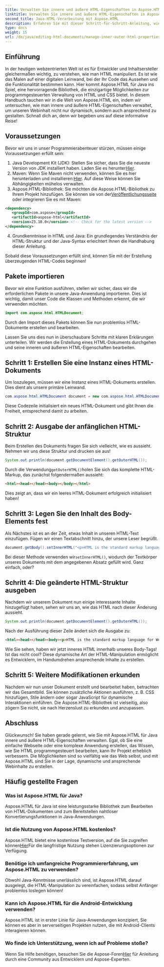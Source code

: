 ```yaml
---
title: Verwalten Sie innere und äußere HTML-Eigenschaften in Aspose.HTML für Java
linktitle: Verwalten Sie innere und äußere HTML-Eigenschaften in Aspose.HTML für Java
second_title: Java-HTML-Verarbeitung mit Aspose.HTML
description: Erfahren Sie mit dieser Schritt-für-Schritt-Anleitung, wie Sie innere und äußere HTML-Eigenschaften in Aspose.HTML für Java verwalten – ideal für Webentwickler und Inhaltsersteller.
type: docs
weight: 15
url: /de/java/editing-html-documents/manage-inner-outer-html-properties/
---
```

## Einführung
In der heutigen webzentrierten Welt ist es für Entwickler und Inhaltsersteller gleichermaßen wichtig, zu verstehen, wie man HTML manipuliert. Es ist wie das Malen auf einer digitalen Leinwand, bei der Ihr Code das Aussehen und die Funktionalität bestimmen kann. Hier kommt Aspose.HTML für Java ins Spiel, eine hervorragende Bibliothek, die einzigartige Möglichkeiten zur programmgesteuerten Verwaltung von HTML und CSS bietet. In diesem Handbuch tauchen wir in die Welt von Aspose.HTML ein, indem wir untersuchen, wie man innere und äußere HTML-Eigenschaften verwaltet, um unseren Webinhalt nicht nur dynamisch, sondern auch ansprechend zu gestalten. Schnall dich an, denn wir begeben uns auf diese informative Reise!

## Voraussetzungen

Bevor wir uns in unser Programmierabenteuer stürzen, müssen einige Voraussetzungen erfüllt sein:

1.  Java Development Kit (JDK): Stellen Sie sicher, dass Sie die neueste Version von JDK installiert haben. Laden Sie es herunter[Hier](https://www.oracle.com/java/technologies/javase-jdk11-downloads.html).
2.  Maven: Wenn Sie Maven nicht verwenden, können Sie es hier herunterladen und installieren:[Hier](https://maven.apache.org/download.cgi). Auf diese Weise können Sie Abhängigkeiten mühelos verwalten.
3.  Aspose.HTML-Bibliothek: Sie möchten die Aspose.HTML-Bibliothek zu Ihrem Projekt hinzufügen. Sie können sie von der[Veröffentlichungsseite](https://releases.aspose.com/html/java/) oder integrieren Sie es mit Maven:
```xml
<dependency>
   <groupId>com.aspose</groupId>
   <artifactId>aspose-html</artifactId>
   <version>23.10.0</version> <!-- Check for the latest version -->
</dependency>
```
4. Grundkenntnisse in HTML und Java: Ein grundlegendes Verständnis der HTML-Struktur und der Java-Syntax erleichtert Ihnen die Handhabung dieser Anleitung.

Sobald diese Voraussetzungen erfüllt sind, können Sie mit der Erstellung überzeugenden HTML-Codes beginnen!

## Pakete importieren

Bevor wir eine Funktion ausführen, stellen wir sicher, dass wir die erforderlichen Pakete in unsere Java-Anwendung importieren. Dies ist wichtig, damit unser Code die Klassen und Methoden erkennt, die wir verwenden möchten.

```java
import com.aspose.html.HTMLDocument;
```

Durch den Import dieses Pakets können Sie nun problemlos HTML-Dokumente erstellen und bearbeiten. 

Lassen Sie uns dies nun in überschaubare Schritte mit klaren Erklärungen unterteilen. Wir werden die Erstellung eines HTML-Dokuments durchgehen und seine inneren und äußeren HTML-Eigenschaften bearbeiten.

## Schritt 1: Erstellen Sie eine Instanz eines HTML-Dokuments

Um loszulegen, müssen wir eine Instanz eines HTML-Dokuments erstellen. Dies dient als unsere primäre Leinwand.

```java
com.aspose.html.HTMLDocument document = new com.aspose.html.HTMLDocument();
```

Diese Codezeile initialisiert ein neues HTML-Dokument und gibt Ihnen die Freiheit, entsprechend damit zu arbeiten.

## Schritt 2: Ausgabe der anfänglichen HTML-Struktur

Beim Erstellen des Dokuments fragen Sie sich vielleicht, wie es aussieht. Nehmen wir uns diese Struktur und drucken sie aus!

```java
System.out.println(document.getDocumentElement().getOuterHTML());
```

 Durch die Verwendung`getOuterHTML()`holen Sie sich das komplette HTML-Markup, das zunächst folgendermaßen aussieht: 
```html
<html><head></head><body></body></html>
```
Dies zeigt an, dass wir ein leeres HTML-Dokument erfolgreich initialisiert haben!

## Schritt 3: Legen Sie den Inhalt des Body-Elements fest

Als Nächstes ist es an der Zeit, etwas Inhalt in unseren HTML-Text einzufügen. Fügen wir einen Textabschnitt hinzu, der unsere Leser begrüßt.

```java
document.getBody().setInnerHTML("<p>HTML is the standard markup language for Web pages.</p>");
```

Bei dieser Methode verwenden wir`setInnerHTML()`, wodurch der Textkörper unseres Dokuments mit dem angegebenen Absatz gefüllt wird. Ganz einfach, oder?

## Schritt 4: Die geänderte HTML-Struktur ausgeben

Nachdem wir unserem Dokument nun einige interessante Inhalte hinzugefügt haben, sehen wir uns an, wie das HTML nach dieser Änderung aussieht.

```java
System.out.println(document.getDocumentElement().getOuterHTML());
```

Nach der Ausführung dieser Zeile ändert sich die Ausgabe zu:
```html
<html><head></head><body><p>HTML is the standard markup language for Web pages.</p></body></html>
```
Wie Sie sehen, haben wir jetzt inneres HTML innerhalb unseres Body-Tags! Ist das nicht cool? Diese dynamische Art der HTML-Manipulation ermöglicht es Entwicklern, im Handumdrehen ansprechende Inhalte zu erstellen.

## Schritt 5: Weitere Modifikationen erkunden

Nachdem wir nun unser Dokument erstellt und bearbeitet haben, betrachten wir das Gesamtbild. Sie können zusätzliche Aktionen ausführen, z. B. CSS hinzufügen, Stile ändern oder sogar JavaScript für dynamische Interaktionen einführen. Die Aspose.HTML-Bibliothek ist vielseitig, also zögern Sie nicht, sie nach Herzenslust zu erkunden und anzupassen.

## Abschluss

Glückwunsch! Sie haben gerade gelernt, wie Sie mit Aspose.HTML für Java innere und äußere HTML-Eigenschaften verwalten. Egal, ob Sie eine einfache Webseite oder eine komplexe Anwendung erstellen, das Wissen, wie Sie HTML programmgesteuert bearbeiten, kann Ihr Projekt erheblich verbessern. Die Möglichkeiten sind so vielfältig wie das Web selbst, und mit Aspose.HTML sind Sie in der Lage, dynamische und ansprechende Webinhalte zu erstellen.

## Häufig gestellte Fragen

### Was ist Aspose.HTML für Java?  
Aspose.HTML für Java ist eine leistungsstarke Bibliothek zum Bearbeiten von HTML-Dokumenten und zum Bereitstellen nahtloser Konvertierungsfunktionen in Java-Anwendungen.

### Ist die Nutzung von Aspose.HTML kostenlos?  
 Aspose.HTML bietet eine kostenlose Testversion, auf die Sie zugreifen können[Hier](https://releases.aspose.com/)Für die langfristige Nutzung stehen Lizenzierungsoptionen zur Verfügung.

### Benötige ich umfangreiche Programmiererfahrung, um Aspose.HTML zu verwenden?  
Obwohl Java-Kenntnisse unerlässlich sind, ist Aspose.HTML darauf ausgelegt, die HTML-Manipulation zu vereinfachen, sodass selbst Anfänger problemlos loslegen können!

### Kann ich Aspose.HTML für die Android-Entwicklung verwenden?  
Aspose.HTML ist in erster Linie für Java-Anwendungen konzipiert, Sie können es aber in serverseitigen Projekten nutzen, die mit Android-Clients interagieren können.

### Wo finde ich Unterstützung, wenn ich auf Probleme stoße?  
 Wenn Sie Hilfe benötigen, besuchen Sie die Aspose-Foren[Hier](https://forum.aspose.com/c/html/29) für Anleitung durch eine Community aus Entwicklern und Aspose-Experten.
